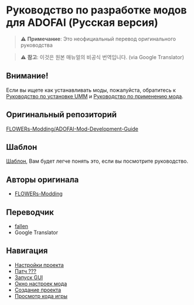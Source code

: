 # Руководство по разработке модов для ADOFAI (Русская версия)
> ⚠️ **Примечание**: Это неофициальный перевод оригинального руководства

> ⚠️ **참고**: 이것은 원본 매뉴얼의 비공식 번역입니다. (via Google Translator)
## Внимание!

 Если вы ищете как устанавливать моды, пожалуйста, обратитесь к [Руководство по установке UMM](https://github.com/CrackThrough/ADOFAI-Mod-Installation-Guide/blob/main/kor/use-1.md) и [Руководство по применению мода](https://github.com/CrackThrough/ADOFAI-Mod-Installation-Guide/blob/main/kor/use-2.md).
    

## Оригинальный репозиторий
[FLOWERs-Modding/ADOFAI-Mod-Development-Guide](https://github.com/FLOWERs-Modding/ADOFAI-Mod-Development-Guide)
 
## Шаблон
[Шаблон](https://github.com/NoBrain0917/ADOFAI-Mod-Development-Guide/raw/main/ModTemplate.zip), Вам будет легче понять это, если вы посмотрите руководство.

## Авторы оригинала
- [FLOWERs-Modding](https://github.com/FLOWERs-Modding)

## Переводчик
- [fallen](https://github.com/CocoPommelFan)
- Google Translator
 
## Навигация
 - [Настройки проекта](https://github.com/NoBrain0917/ADOFAI-Mod-Development-Guide/blob/main/dev1.md)
 - [Патч ???](https://github.com/NoBrain0917/ADOFAI-Mod-Development-Guide/blob/main/dev2.md)
 - [Запуск GUI](https://github.com/NoBrain0917/ADOFAI-Mod-Development-Guide/blob/main/dev3.md)
 - [Окно настроек мода](https://github.com/NoBrain0917/ADOFAI-Mod-Development-Guide/blob/main/dev4.md)
 - [Создание проекта](https://github.com/NoBrain0917/ADOFAI-Mod-Development-Guide/blob/main/dev5.md)
 - [Просмотр кода игры](https://github.com/NoBrain0917/ADOFAI-Mod-Development-Guide/blob/main/dev6.md)


